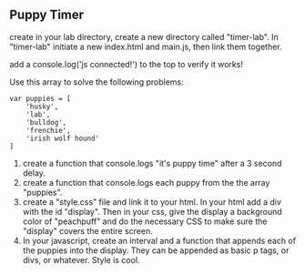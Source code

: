 ## Puppy Timer


create in your lab directory, create a new directory called "timer-lab". In "timer-lab" initiate a new index.html and main.js, then link them together.

add a console.log('js connected!') to the top to verify it works!

Use this array to solve the following problems:
```
var puppies = [
	'husky',
	'lab',
	'bulldog',
	'frenchie',
	'irish wolf hound'
]
```


1. create a function that console.logs "it's puppy time" after a 3 second delay.
2. create a function that console.logs each puppy from the the array "puppies".
3. create a "style.css" file and link it to your html.  In your html add a div with the id "display".  Then in your css, give the display a background color of "peachpuff" and do the necessary CSS to make sure the "display" covers the entire screen.
4. In your javascript, create an interval and a function that appends each of the puppies into the display.  They can be appended as basic p tags, or divs, or whatever.  Style is cool.

